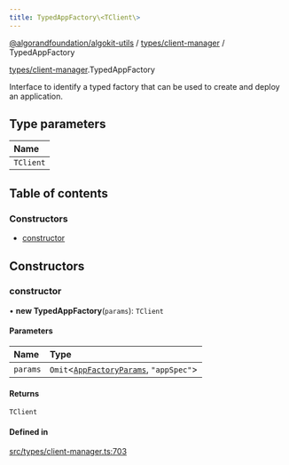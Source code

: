 ```yaml
---
title: TypedAppFactory\<TClient\>
---
```


[@algorandfoundation/algokit-utils](/reference/algokit-utils-ts/api/readme/) / [types/client-manager](/reference/algokit-utils-ts/api/modules/types_client_manager/) / TypedAppFactory

[types/client-manager](/reference/algokit-utils-ts/api/modules/types_client_manager/).TypedAppFactory

Interface to identify a typed factory that can be used to create and deploy an application.

## Type parameters

| Name      |
| :-------- |
| `TClient` |

## Table of contents

### Constructors

- [constructor](types_client_manager.TypedAppFactory.md#constructor)

## Constructors

### constructor

• **new TypedAppFactory**(`params`): `TClient`

#### Parameters

| Name     | Type                                                                               |
| :------- | :--------------------------------------------------------------------------------- |
| `params` | `Omit`\<[`AppFactoryParams`](types_app_factory.AppFactoryParams.md), `"appSpec"`\> |

#### Returns

`TClient`

#### Defined in

[src/types/client-manager.ts:703](https://github.com/algorandfoundation/algokit-utils-ts/blob/main/src/types/client-manager.ts#L703)
